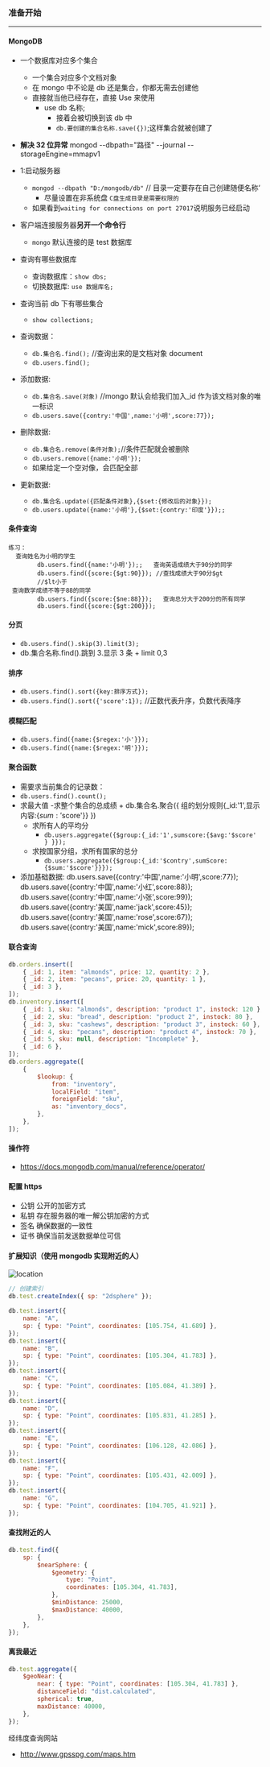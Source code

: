 ### 准备开始

---

#### MongoDB

- 一个数据库对应多个集合

  - 一个集合对应多个文档对象
  - 在 mongo 中不论是 db 还是集合，你都无需去创建他
  - 直接就当他已经存在，直接 Use 来使用
    - use db 名称;
      - 接着会被切换到该 db 中
      - `db.要创建的集合名称.save({})`;这样集合就被创建了

- **解决 32 位异常**
  mongod --dbpath="路径" --journal --storageEngine=mmapv1

- 1:启动服务器
  - `mongod --dbpath "D:/mongodb/db"` // 目录一定要存在自己创建随便名称‘
    - 尽量设置在非系统盘 `C盘生成目录是需要权限的`
  - 如果看到`waiting for connections on port 27017`说明服务已经启动
- 客户端连接服务器**另开一个命令行**
  - `mongo` 默认连接的是 test 数据库
- 查询有哪些数据库
  - 查询数据库：`show dbs;`
  - 切换数据库: `use 数据库名;`
- 查询当前 db 下有哪些集合
  - `show collections;`
- 查询数据：
  - `db.集合名.find();` //查询出来的是文档对象 document
  - `db.users.find();`
- 添加数据:
  - `db.集合名.save(对象)` //mongo 默认会给我们加入\_id 作为该文档对象的唯一标识
  - `db.users.save({contry:'中国',name:'小明',score:77});`
- 删除数据:
  - `db.集合名.remove(条件对象);`//条件匹配就会被删除
  - `db.users.remove({name:'小明'});`
  - 如果给定一个空对像，会匹配全部
- 更新数据:
  - `db.集合名.update({匹配条件对象},{$set:{修改后的对象}});`
  - `db.users.update({name:'小明'},{$set:{contry:'印度'}});;`

#### 条件查询

```
练习：
  查询姓名为小明的学生
        db.users.find({name:'小明'});;   查询英语成绩大于90分的同学
        db.users.find({score:{$gt:90}}); //查找成绩大于90分$gt
        //$lt小于
 查询数学成绩不等于88的同学
        db.users.find({score:{$ne:88}});   查询总分大于200分的所有同学
        db.users.find({score:{$gt:200}});
```

#### 分页

- `db.users.find().skip(3).limit(3);`
- db.集合名称.find().跳到 3.显示 3 条 + limit 0,3

#### 排序

- `db.users.find().sort({key:排序方式});`
- `db.users.find().sort({'score':1});` //正数代表升序，负数代表降序

#### 模糊匹配

- `db.users.find({name:{$regex:'小'}});`
- `db.users.find({name:{$regex:'明'}});`

#### 聚合函数

- 需要求当前集合的记录数：
- `db.users.find().count();`
- 求最大值 -求整个集合的总成绩 + db.集合名.聚合({ 组的划分规则{\_id:'1',显示内容:{$sum:'$score'}} })
  - 求所有人的平均分
    - `db.users.aggregate({$group:{_id:'1',sumscore:{$avg:'$score' } }});`
  - 求按国家分组，求所有国家的总分
    - `db.users.aggregate({$group:{_id:'$contry',sumScore:{$sum:'$score'}}});`
- 添加基础数据:
  db.users.save({contry:'中国',name:'小明',score:77});
  db.users.save({contry:'中国',name:'小红',score:88});
  db.users.save({contry:'中国',name:'小张',score:99});
  db.users.save({contry:'美国',name:'jack',score:45});
  db.users.save({contry:'美国',name:'rose',score:67});
  db.users.save({contry:'美国',name:'mick',score:89});

#### 联合查询

```js
db.orders.insert([
	{ _id: 1, item: "almonds", price: 12, quantity: 2 },
	{ _id: 2, item: "pecans", price: 20, quantity: 1 },
	{ _id: 3 },
]);
db.inventory.insert([
	{ _id: 1, sku: "almonds", description: "product 1", instock: 120 },
	{ _id: 2, sku: "bread", description: "product 2", instock: 80 },
	{ _id: 3, sku: "cashews", description: "product 3", instock: 60 },
	{ _id: 4, sku: "pecans", description: "product 4", instock: 70 },
	{ _id: 5, sku: null, description: "Incomplete" },
	{ _id: 6 },
]);
db.orders.aggregate([
	{
		$lookup: {
			from: "inventory",
			localField: "item",
			foreignField: "sku",
			as: "inventory_docs",
		},
	},
]);
```

#### 操作符

- https://docs.mongodb.com/manual/reference/operator/

#### 配置 https

- 公钥 公开的加密方式
- 私钥 存在服务器的唯一解公钥加密的方式
- 签名 确保数据的一致性
- 证书 确保当前发送数据单位可信

#### 扩展知识（使用 mongodb 实现附近的人）

![location](./assets/location.jpg)

```js
// 创建索引
db.test.createIndex({ sp: "2dsphere" });

db.test.insert({
	name: "A",
	sp: { type: "Point", coordinates: [105.754, 41.689] },
});
db.test.insert({
	name: "B",
	sp: { type: "Point", coordinates: [105.304, 41.783] },
});
db.test.insert({
	name: "C",
	sp: { type: "Point", coordinates: [105.084, 41.389] },
});
db.test.insert({
	name: "D",
	sp: { type: "Point", coordinates: [105.831, 41.285] },
});
db.test.insert({
	name: "E",
	sp: { type: "Point", coordinates: [106.128, 42.086] },
});
db.test.insert({
	name: "F",
	sp: { type: "Point", coordinates: [105.431, 42.009] },
});
db.test.insert({
	name: "G",
	sp: { type: "Point", coordinates: [104.705, 41.921] },
});
```

#### 查找附近的人

```js
db.test.find({
	sp: {
		$nearSphere: {
			$geometry: {
				type: "Point",
				coordinates: [105.304, 41.783],
			},
			$minDistance: 25000,
			$maxDistance: 40000,
		},
	},
});
```

#### 离我最近

```js
db.test.aggregate({
	$geoNear: {
		near: { type: "Point", coordinates: [105.304, 41.783] },
		distanceField: "dist.calculated",
		spherical: true,
		maxDistance: 40000,
	},
});
```

经纬度查询网站

- http://www.gpsspg.com/maps.htm
